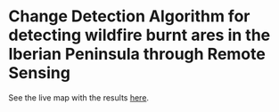 # Change Detection Algorithm for detecting wildfire burnt ares in the Iberian Peninsula through Remote Sensing 

See the live map with the results [here](https://team.carto.com/u/mmoncada/kuviz/199186dd-2bdc-46e3-bf41-6814b39d11b0).